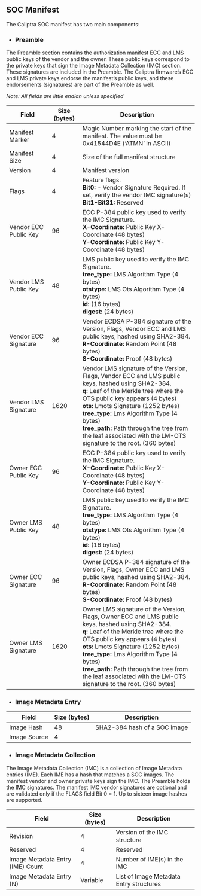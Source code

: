 ## SOC Manifest

The Caliptra SOC manifest has two main components:

- ### **Preamble**
 The Preamble section contains the authorization manifest ECC and LMS public keys of the vendor and the owner. These public keys correspond to the private keys that sign the Image Metadata Collection (IMC) section. These signatures are included in the Preamble. The Caliptra firmware’s ECC and LMS private keys endorse the manifest’s public keys, and these endorsements (signatures) are part of the Preamble as well.

 *Note: All fields are little endian unless specified*

| Field | Size (bytes) | Description|
|-------|--------|------------|
| Manifest Marker | 4 | Magic Number marking the start of the manifest. The value must be 0x41544D4E (‘ATMN’ in ASCII)|
| Manifest Size | 4 | Size of the full manifest structure |
| Version | 4 | Manifest version |
| Flags | 4 | Feature flags. <br> **Bit0:** - Vendor Signature Required. If set, verify the vendor IMC signature(s) <br>**Bit1-Bit31:** Reserved |
| Vendor ECC Public Key | 96 | ECC P-384 public key used to verify the IMC Signature. <br> **X-Coordinate:** Public Key X-Coordinate (48 bytes) <br> **Y-Coordinate:** Public Key Y-Coordinate (48 bytes) |
| Vendor LMS Public Key | 48 | LMS public key used to verify the IMC Signature. <br> **tree_type:** LMS Algorithm Type (4 bytes) <br> **otstype:** LMS Ots Algorithm Type (4 bytes) <br> **id:**  (16 bytes) <br> **digest:**  (24 bytes) |
| Vendor ECC Signature | 96 | Vendor ECDSA P-384 signature of the Version, Flags, Vendor ECC and LMS public keys, hashed using SHA2-384. <br> **R-Coordinate:** Random Point (48 bytes) <br> **S-Coordinate:** Proof (48 bytes) |
| Vendor LMS Signature | 1620 | Vendor LMS signature of the Version, Flags, Vendor ECC and LMS public keys, hashed using SHA2-384. <br> **q:** Leaf of the Merkle tree where the OTS public key appears (4 bytes) <br> **ots:** Lmots Signature (1252 bytes) <br> **tree_type:** Lms Algorithm Type (4 bytes) <br> **tree_path:** Path through the tree from the leaf associated with the LM-OTS signature to the root. (360 bytes) |
| Owner ECC Public Key | 96 | ECC P-384 public key used to verify the IMC Signature. <br> **X-Coordinate:** Public Key X-Coordinate (48 bytes) <br> **Y-Coordinate:** Public Key Y-Coordinate (48 bytes) |
| Owner LMS Public Key | 48 | LMS public key used to verify the IMC Signature. <br> **tree_type:** LMS Algorithm Type (4 bytes) <br> **otstype:** LMS Ots Algorithm Type (4 bytes) <br> **id:**  (16 bytes) <br> **digest:**  (24 bytes) |
| Owner ECC Signature | 96 | Owner ECDSA P-384 signature of the Version, Flags, Owner ECC and LMS public keys, hashed using SHA2-384. <br> **R-Coordinate:** Random Point (48 bytes) <br> **S-Coordinate:** Proof (48 bytes) |
| Owner LMS Signature | 1620 | Owner LMS signature of the Version, Flags, Owner ECC and LMS public keys, hashed using SHA2-384. <br> **q:** Leaf of the Merkle tree where the OTS public key appears (4 bytes) <br> **ots:** Lmots Signature (1252 bytes) <br> **tree_type:** Lms Algorithm Type (4 bytes) <br> **tree_path:** Path through the tree from the leaf associated with the LM-OTS signature to the root. (360 bytes) |

- ### **Image Metadata Entry**
| Field | Size (bytes) | Description|
|-------|--------|------------|
| Image Hash | 48 | SHA2-384 hash of a SOC image |
| Image Source | 4 | <TBD> |

- ### **Image Metadata Collection**
The Image Metadata Collection (IMC) is a collection of Image Metadata entries (IME). Each IME has a hash that matches a SOC images. The manifest vendor and owner private keys sign the IMC. The Preamble holds the IMC signatures. The manifest IMC vendor signatures are optional and are validated only if the FLAGS field Bit 0 = 1. Up to sixteen image hashes are supported.

| Field | Size (bytes) | Description|
|-------|--------|------------|
| Revision | 4 | Version of the IMC structure |
| Reserved | 4 | Reserved |
| Image Metadata Entry (IME) Count | 4 | Number of IME(s) in the IMC |
| Image Metadata Entry (N) | Variable | List of Image Metadata Entry structures |